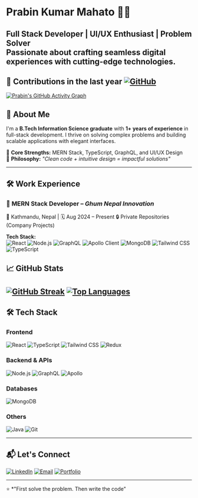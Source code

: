 # Prabin Kumar Mahato 👨‍💻 

**Full Stack Developer | UI/UX Enthusiast | Problem Solver**  
Passionate about crafting seamless digital experiences with cutting-edge technologies.
---
## 🚀 Contributions in the last year [![GitHub](https://img.shields.io/badge/-GitHub-181717?logo=github)](https://github.com/iPrabin01)

[![Prabin's GitHub Activity Graph](https://github-readme-activity-graph.vercel.app/graph?username=iprabin01&theme=react-dark)](https://github.com/iprabin01)

## 🚀 About Me

I'm a **B.Tech Information Science graduate** with **1+ years of experience** in full-stack development. I thrive on solving complex problems and building scalable applications with elegant interfaces.

🔹 **Core Strengths:** MERN Stack, TypeScript, GraphQL, and UI/UX Design  
🔹 **Philosophy:** *"Clean code + intuitive design = impactful solutions"*

---
## 🛠️ Work Experience

### 🔹 **MERN Stack Developer** – *Ghum Nepal Innovation*  
📍 Kathmandu, Nepal | 🗓️ Aug 2024 – Present 
🔒 Private Repositories (Company Projects)

**Tech Stack:**  
![React](https://img.shields.io/badge/-React-61DAFB?logo=react&logoColor=black)
![Node.js](https://img.shields.io/badge/-Node.js-339933?logo=nodedotjs&logoColor=white)
![GraphQL](https://img.shields.io/badge/-GraphQL-E10098?logo=graphql&logoColor=white)
![Apollo Client](https://img.shields.io/badge/-Apollo_Client-311C87?logo=apollo-graphql&logoColor=white)
![MongoDB](https://img.shields.io/badge/-MongoDB-47A248?logo=mongodb&logoColor=white)
![Tailwind CSS](https://img.shields.io/badge/-Tailwind_CSS-38B2AC?logo=tailwind-css&logoColor=white)
![TypeScript](https://img.shields.io/badge/-TypeScript-007ACC?logo=typescript&logoColor=white)

## 📈 GitHub Stats

[![GitHub Streak](https://streak-stats.demolab.com?user=iPrabin01&theme=dark&border_radius=5)](https://git.io/streak-stats)
[![Top Languages](https://github-readme-stats.vercel.app/api/top-langs/?username=prabin012&layout=compact&theme=radical&hide_border=true)](https://github.com/prabin012)
---
## 🛠️ Tech Stack

### **Frontend**
![React](https://img.shields.io/badge/-React-61DAFB?logo=react&logoColor=black)
![TypeScript](https://img.shields.io/badge/-TypeScript-3178C6?logo=typescript&logoColor=white)
![Tailwind CSS](https://img.shields.io/badge/-Tailwind_CSS-06B6D4?logo=tailwind-css&logoColor=white)
![Redux](https://img.shields.io/badge/-Redux-764ABC?logo=redux&logoColor=white)

### **Backend & APIs**
![Node.js](https://img.shields.io/badge/-Node.js-339933?logo=node.js&logoColor=white)
![GraphQL](https://img.shields.io/badge/-GraphQL-E10098?logo=graphql&logoColor=white)
![Apollo](https://img.shields.io/badge/-Apollo-311C87?logo=apollo-graphql&logoColor=white)

### **Databases**
![MongoDB](https://img.shields.io/badge/-MongoDB-47A248?logo=mongodb&logoColor=white)

### **Others**
![Java](https://img.shields.io/badge/-Java-007396?logo=java&logoColor=white)
![Git](https://img.shields.io/badge/-Git-F05032?logo=git&logoColor=white)

---

## 📬 Let's Connect

[![LinkedIn](https://img.shields.io/badge/-LinkedIn-0A66C2?logo=linkedin)](https://linkedin.com/in/iprabin)
[![Email](https://img.shields.io/badge/-Email-D14836?logo=gmail)](mailto:prabinmahato415@gmail.com)
[![Portfolio](https://img.shields.io/badge/-Portfolio-FF5722?logo=google-chrome)](https://prabinmahato.com.np)


---

⭐ *"First solve the problem. Then write the code" 
